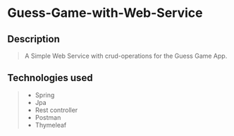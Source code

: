
# Guess-Game-with-Web-Service

## Description

> A Simple Web Service with crud-operations for the Guess Game App.

## Technologies used

> - Spring
> - Jpa
> - Rest controller
> - Postman
> - Thymeleaf


